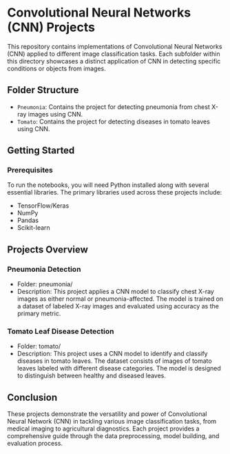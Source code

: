 # Convolutional Neural Networks (CNN) Projects

This repository contains implementations of Convolutional Neural Networks (CNN) applied to different image classification tasks. Each subfolder within this directory showcases a distinct application of CNN in detecting specific conditions or objects from images.

## Folder Structure

- `Pneumonia`: Contains the project for detecting pneumonia from chest X-ray images using CNN.
- `Tomato`: Contains the project for detecting diseases in tomato leaves using CNN.

## Getting Started

### Prerequisites

To run the notebooks, you will need Python installed along with several essential libraries. The primary libraries used across these projects include:

- TensorFlow/Keras
- NumPy
- Pandas
- Scikit-learn

## Projects Overview
### Pneumonia Detection
- Folder: pneumonia/
- Description: This project applies a CNN model to classify chest X-ray images as either normal or pneumonia-affected. The model is trained on a dataset of labeled X-ray images and evaluated using accuracy as the primary metric.
### Tomato Leaf Disease Detection
- Folder: tomato/
- Description: This project uses a CNN model to identify and classify diseases in tomato leaves. The dataset consists of images of tomato leaves labeled with different disease categories. The model is designed to distinguish between healthy and diseased leaves.

## Conclusion
These projects demonstrate the versatility and power of Convolutional Neural Network (CNN) in tackling various image classification tasks, from medical imaging to agricultural diagnostics. Each project provides a comprehensive guide through the data preprocessing, model building, and evaluation process.

